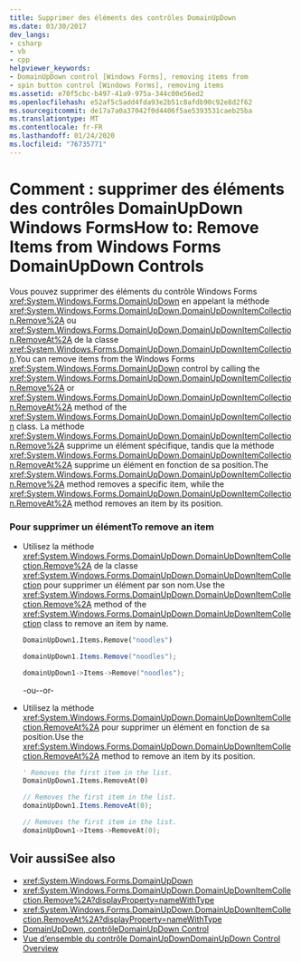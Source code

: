 ```yaml
---
title: Supprimer des éléments des contrôles DomainUpDown
ms.date: 03/30/2017
dev_langs:
- csharp
- vb
- cpp
helpviewer_keywords:
- DomainUpDown control [Windows Forms], removing items from
- spin button control [Windows Forms], removing items
ms.assetid: e70f5cbc-b497-41a9-975a-344c00e56ed2
ms.openlocfilehash: e52af5c5add4fda93e2b51c8afdb90c92e8d2f62
ms.sourcegitcommit: de17a7a0a37042f0d4406f5ae5393531caeb25ba
ms.translationtype: MT
ms.contentlocale: fr-FR
ms.lasthandoff: 01/24/2020
ms.locfileid: "76735771"
---
```

# <a name="how-to-remove-items-from-windows-forms-domainupdown-controls"></a><span data-ttu-id="5efcd-102">Comment : supprimer des éléments des contrôles DomainUpDown Windows Forms</span><span class="sxs-lookup"><span data-stu-id="5efcd-102">How to: Remove Items from Windows Forms DomainUpDown Controls</span></span>
<span data-ttu-id="5efcd-103">Vous pouvez supprimer des éléments du contrôle Windows Forms <xref:System.Windows.Forms.DomainUpDown> en appelant la méthode <xref:System.Windows.Forms.DomainUpDown.DomainUpDownItemCollection.Remove%2A> ou <xref:System.Windows.Forms.DomainUpDown.DomainUpDownItemCollection.RemoveAt%2A> de la classe <xref:System.Windows.Forms.DomainUpDown.DomainUpDownItemCollection>.</span><span class="sxs-lookup"><span data-stu-id="5efcd-103">You can remove items from the Windows Forms <xref:System.Windows.Forms.DomainUpDown> control by calling the <xref:System.Windows.Forms.DomainUpDown.DomainUpDownItemCollection.Remove%2A> or <xref:System.Windows.Forms.DomainUpDown.DomainUpDownItemCollection.RemoveAt%2A> method of the <xref:System.Windows.Forms.DomainUpDown.DomainUpDownItemCollection> class.</span></span> <span data-ttu-id="5efcd-104">La méthode <xref:System.Windows.Forms.DomainUpDown.DomainUpDownItemCollection.Remove%2A> supprime un élément spécifique, tandis que la méthode <xref:System.Windows.Forms.DomainUpDown.DomainUpDownItemCollection.RemoveAt%2A> supprime un élément en fonction de sa position.</span><span class="sxs-lookup"><span data-stu-id="5efcd-104">The <xref:System.Windows.Forms.DomainUpDown.DomainUpDownItemCollection.Remove%2A> method removes a specific item, while the <xref:System.Windows.Forms.DomainUpDown.DomainUpDownItemCollection.RemoveAt%2A> method removes an item by its position.</span></span>  
  
### <a name="to-remove-an-item"></a><span data-ttu-id="5efcd-105">Pour supprimer un élément</span><span class="sxs-lookup"><span data-stu-id="5efcd-105">To remove an item</span></span>  
  
- <span data-ttu-id="5efcd-106">Utilisez la méthode <xref:System.Windows.Forms.DomainUpDown.DomainUpDownItemCollection.Remove%2A> de la classe <xref:System.Windows.Forms.DomainUpDown.DomainUpDownItemCollection> pour supprimer un élément par son nom.</span><span class="sxs-lookup"><span data-stu-id="5efcd-106">Use the <xref:System.Windows.Forms.DomainUpDown.DomainUpDownItemCollection.Remove%2A> method of the <xref:System.Windows.Forms.DomainUpDown.DomainUpDownItemCollection> class to remove an item by name.</span></span>  
  
    ```vb  
    DomainUpDown1.Items.Remove("noodles")  
    ```  
  
    ```csharp  
    domainUpDown1.Items.Remove("noodles");  
    ```  
  
    ```cpp  
    domainUpDown1->Items->Remove("noodles");  
    ```  
  
     <span data-ttu-id="5efcd-107">-ou-</span><span class="sxs-lookup"><span data-stu-id="5efcd-107">-or-</span></span>  
  
- <span data-ttu-id="5efcd-108">Utilisez la méthode <xref:System.Windows.Forms.DomainUpDown.DomainUpDownItemCollection.RemoveAt%2A> pour supprimer un élément en fonction de sa position.</span><span class="sxs-lookup"><span data-stu-id="5efcd-108">Use the <xref:System.Windows.Forms.DomainUpDown.DomainUpDownItemCollection.RemoveAt%2A> method to remove an item by its position.</span></span>  
  
    ```vb  
    ' Removes the first item in the list.  
    DomainUpDown1.Items.RemoveAt(0)  
    ```  
  
    ```csharp  
    // Removes the first item in the list.  
    domainUpDown1.Items.RemoveAt(0);  
    ```  
  
    ```cpp  
    // Removes the first item in the list.  
    domainUpDown1->Items->RemoveAt(0);  
    ```  
  
## <a name="see-also"></a><span data-ttu-id="5efcd-109">Voir aussi</span><span class="sxs-lookup"><span data-stu-id="5efcd-109">See also</span></span>

- <xref:System.Windows.Forms.DomainUpDown>
- <xref:System.Windows.Forms.DomainUpDown.DomainUpDownItemCollection.Remove%2A?displayProperty=nameWithType>
- <xref:System.Windows.Forms.DomainUpDown.DomainUpDownItemCollection.RemoveAt%2A?displayProperty=nameWithType>
- [<span data-ttu-id="5efcd-110">DomainUpDown, contrôle</span><span class="sxs-lookup"><span data-stu-id="5efcd-110">DomainUpDown Control</span></span>](domainupdown-control-windows-forms.md)
- [<span data-ttu-id="5efcd-111">Vue d’ensemble du contrôle DomainUpDown</span><span class="sxs-lookup"><span data-stu-id="5efcd-111">DomainUpDown Control Overview</span></span>](domainupdown-control-overview-windows-forms.md)
